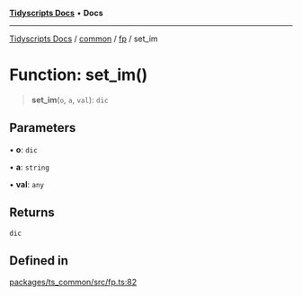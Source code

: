 [**Tidyscripts Docs**](../../../../../README.md) • **Docs**

***

[Tidyscripts Docs](../../../../../globals.md) / [common](../../../README.md) / [fp](../README.md) / set\_im

# Function: set\_im()

> **set\_im**(`o`, `a`, `val`): `dic`

## Parameters

• **o**: `dic`

• **a**: `string`

• **val**: `any`

## Returns

`dic`

## Defined in

[packages/ts\_common/src/fp.ts:82](https://github.com/sheunaluko/tidyscripts/blob/master/packages/ts_common/src/fp.ts#L82)
